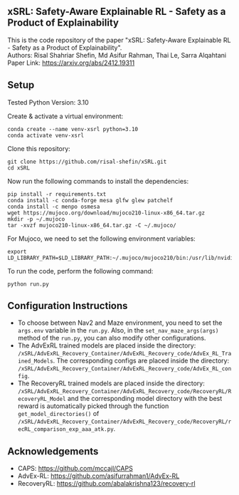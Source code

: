 ## xSRL: Safety-Aware Explainable RL - Safety as a Product of Explainability
This is the code repository of the paper "xSRL: Safety-Aware Explainable RL - Safety as a Product of Explainability".<br>
Authors: Risal Shahriar Shefin, Md Asifur Rahman, Thai Le, Sarra Alqahtani<br>
Paper Link: https://arxiv.org/abs/2412.19311

## Setup
Tested Python Version: 3.10

Create & activate a virtual environment:
```shell
conda create --name venv-xsrl python=3.10
conda activate venv-xsrl
```
Clone this repository:
```shell
git clone https://github.com/risal-shefin/xSRL.git
cd xSRL
```
Now run the following commands to install the dependencies:
```shell
pip install -r requirements.txt
conda install -c conda-forge mesa glfw glew patchelf
conda install -c menpo osmesa
wget https://mujoco.org/download/mujoco210-linux-x86_64.tar.gz
mkdir -p ~/.mujoco
tar -xvzf mujoco210-linux-x86_64.tar.gz -C ~/.mujoco/
```
For Mujoco, we need to set the following environment variables:
```shell
export LD_LIBRARY_PATH=$LD_LIBRARY_PATH:~/.mujoco/mujoco210/bin:/usr/lib/nvidia
```
To run the code, perform the following command:
```shell
python run.py
```

## Configuration Instructions

- To choose between Nav2 and Maze environment, you need to set the `args.env` variable in the `run.py`. Also, in the `set_nav_maze_args(args)` method of the `run.py`, you can also modify other configurations.<be>
- The AdvExRL trained models are placed inside the directory: `/xSRL/AdvExRL_Recovery_Container/AdvExRL_Recovery_code/AdvEx_RL_Trained_Models`. The corresponding configs are placed inside the directory: `/xSRL/AdvExRL_Recovery_Container/AdvExRL_Recovery_code/AdvEx_RL_config`.<br>
- The RecoveryRL trained models are placed inside the directory: `/xSRL/AdvExRL_Recovery_Container/AdvExRL_Recovery_code/RecoveryRL/RecoveryRL_Model` and the corresponding model directory with the best reward is automatically picked through the function `get_model_directories()` of `/xSRL/AdvExRL_Recovery_Container/AdvExRL_Recovery_code/RecoveryRL/recRL_comparison_exp_aaa_atk.py`.

## Acknowledgements
- CAPS: https://github.com/mccajl/CAPS
- AdvEx-RL: https://github.com/asifurrahman1/AdvEx-RL
- RecoveryRL: https://github.com/abalakrishna123/recovery-rl